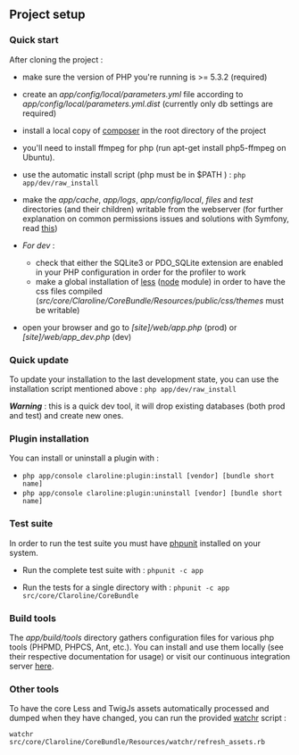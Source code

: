 ## Project setup

### Quick start

After cloning the project :

* make sure the version of PHP you're running is >= 5.3.2 (required)

* create an *app/config/local/parameters.yml* file according to *app/config/local/parameters.yml.dist*
  (currently only db settings are required)

* install a local copy of [composer][composer_website] in the root directory of the project

* you'll need to install ffmpeg for php (run apt-get install php5-ffmpeg on Ubuntu).

* use the automatic install script (php must be in $PATH ) : `php app/dev/raw_install`

* make the *app/cache*, *app/logs*, *app/config/local*, *files* and *test* directories
  (and their children) writable from the webserver (for further explanation on common
  permissions issues and solutions with Symfony, read [this][symfony_doc_install])

* *For dev* :
    * check that either the SQLite3 or PDO_SQLite extension are enabled in your
      PHP configuration in order for the profiler to work
    * make a global installation of [less][less_install] ([node][node_website] module)
      in order to have the css files compiled (*src/core/Claroline/CoreBundle/Resources/public/css/themes*
      must be writable)

* open your browser and go to *[site]/web/app.php* (prod) or *[site]/web/app_dev.php* (dev)

[composer_website]: http://getcomposer.org/download/
[symfony_doc_install]: http://symfony.com/doc/current/book/installation.html#configuration-and-setup
[less_install]: http://lesscss.org/#-server-side-usage
[node_website]: http://nodejs.org/

### Quick update

To update your installation to the last development state, you can use the installation script
mentioned above :   `php app/dev/raw_install`

***Warning*** : this is a quick dev tool, it will drop existing databases (both prod and test)
and create new ones.

### Plugin installation

You can install or uninstall a plugin with :

  * `php app/console claroline:plugin:install [vendor] [bundle short name]`
  * `php app/console claroline:plugin:uninstall [vendor] [bundle short name]`

### Test suite

In order to run the test suite you must have [phpunit][phpunit_website] installed on your system.

[phpunit_website]: http://www.phpunit.de/manual/current/en/index.html

* Run the complete test suite with : `phpunit -c app`

* Run the tests for a single directory with : `phpunit -c app src/core/Claroline/CoreBundle`

### Build tools

The *app/build/tools* directory gathers configuration files for various php tools (PHPMD,
PHPCS, Ant, etc.). You can install and use them locally (see their respective documentation
for usage) or visit our continuous integration server [here][ci_website].

[ci_website]: http://dev.claroline.net:8080/job/Claronext/

### Other tools

To have the core Less and TwigJs assets automatically processed and dumped when they have changed,
you can run the provided [watchr][watchr_website] script :

`watchr src/core/Claroline/CoreBundle/Resources/watchr/refresh_assets.rb`

[watchr_website]: https://github.com/mynyml/watchr
